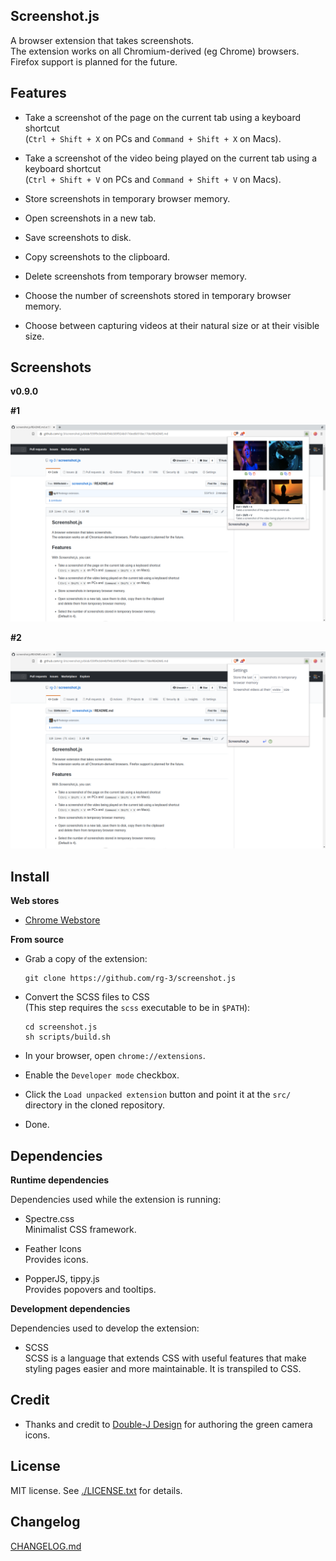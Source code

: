 ## Screenshot.js

A browser extension that takes screenshots.  
The extension works on all Chromium-derived (eg Chrome) browsers.
Firefox support is planned for the future.

## Features

* Take a screenshot of the page on the current tab using a keyboard shortcut  
  (`Ctrl + Shift + X` on PCs and  `Command + Shift + X` on Macs).

* Take a screenshot of the video being played on the current tab using a keyboard shortcut  
  (`Ctrl + Shift + V` on PCs and  `Command + Shift + V` on Macs).

* Store screenshots in temporary browser memory.

* Open screenshots in a new tab.

* Save screenshots to disk.

* Copy screenshots to the clipboard.

* Delete screenshots from temporary browser memory.

* Choose the number of screenshots stored in temporary browser memory.

* Choose between capturing videos at their natural size or at their visible size.

## Screenshots

__v0.9.0__

__#1__

![help screenshot](./webstore-assets/v0.9.0/help_screenshot_1280x800.png)

__#2__

![settings screenshot](./webstore-assets/v0.9.0/settings_screenshot_1280x800.png)

## Install

__Web stores__

* [Chrome Webstore](https://chrome.google.com/webstore/detail/screenshot/ehmcpclingghgidajkpodncclbginiak)

__From source__

* Grab a copy of the extension:

      git clone https://github.com/rg-3/screenshot.js

* Convert the SCSS files to CSS  
  (This step requires the `scss` executable to be in `$PATH`):

      cd screenshot.js
      sh scripts/build.sh

* In your browser, open `chrome://extensions`.

* Enable the `Developer mode` checkbox.

* Click the `Load unpacked extension` button and point it at the `src/`
  directory in the cloned repository.

* Done.

## Dependencies

__Runtime dependencies__

Dependencies used while the extension is running:

* Spectre.css  
  Minimalist CSS framework.

* Feather Icons  
  Provides icons.

* PopperJS, tippy.js  
  Provides popovers and tooltips.

__Development dependencies__

Dependencies used to develop the extension:

  * SCSS  
    SCSS is a language that extends CSS with useful features that make
    styling pages easier and more maintainable. It is transpiled to CSS.

## Credit

  * Thanks and credit to
    [Double-J Design](http://www.iconarchive.com/artist/double-j-design.html)
    for authoring the green camera icons.

## License

MIT license. See [./LICENSE.txt](./LICENSE.txt) for details.

## Changelog

[CHANGELOG.md](./CHANGELOG.md)
